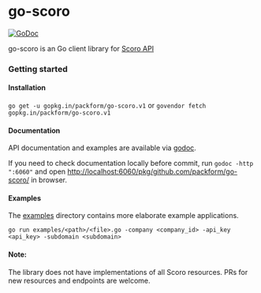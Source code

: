go-scoro
========

[![GoDoc](https://godoc.org/github.com/packform/go-scoro?status.png)](https://godoc.org/github.com/packform/go-scoro)

go-scoro is an Go client library for [Scoro API](https://api.scoro.com/api/)

### Getting started

#### Installation

`go get -u gopkg.in/packform/go-scoro.v1` or `govendor fetch gopkg.in/packform/go-scoro.v1`

#### Documentation

API documentation and examples are available via [godoc](https://godoc.org/github.com/packform/go-scoro).

If you need to check documentation locally before commit, run `godoc -http ":6060"` and open [http://localhost:6060/pkg/github.com/packform/go-scoro/](http://localhost:6060/pkg/github.com/packform/go-scoro/) in browser.

#### Examples

The [examples](./examples) directory contains more elaborate example applications.

`go run examples/<path>/<file>.go -company <company_id> -api_key <api_key> -subdomain <subdomain>`

#### Note:

The library does not have implementations of all Scoro resources. PRs for new resources and endpoints are welcome.
